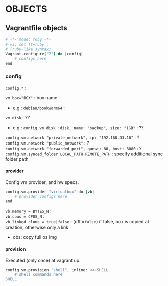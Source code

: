 # OBJECTS

## Vagrantfile objects

```bash
# -*- mode: ruby -*-
# vi: set ft=ruby :
# (ruby-like syntax)
Vagrant.configure("2") do |config|
	# configs here
end
```

### config
`config.*` :  

`vm.box="BOX"` : box name
*	e.g.: `debian/bookworm64` : 

`vm.disk` : ??  
*	e.g.: `config.vm.disk :disk, name: "backup", size: "1GB"` : ?? 

`config.vm.network "private_network", ip: "192.168.33.10"` : ?  
`config.vm.network "public_network"` : ?  
`config.vm.network "forwarded_port", guest: 80, host: 8080` : ?  
`config.vm.synced_folder LOCAL_PATH REMOTE_PATH` : specify additional sync folder path  


#### provider
Config vm provider, and hw specs.  

```bash
config.vm.provider "virtualbox" do |vb| 
	# provider configs here
end
```

`vb.memory = BYTES_N` :  
`vb.cpus = CPUS_N` :  
`vb.linked_clone = true|false` : (dflt=`false`) if false, box is copied at creation, otherwise only a link  
*	obs: copy full os img

#### provision
Executed (only once) at vagrant up.  

```bash
config.vm.provision "shell", inline: <<-SHELL
	# shell commands here
SHELL  
```
